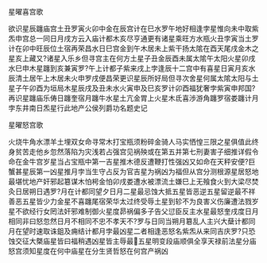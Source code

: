 星曜喜宫歌

欲识星辰躔庙宫土丑罗寅火卯中金在辰宫计在巳水罗午地好相逢孛星惟向未中取紫炁申宫总一同日月戌方云入庙计都木亥尽亨通更有诸星乘旺方水瓶火丑孛寅当土罗计在卯中旺辰位土宿再荣昌水日巳宫金到午木居未上紫干扬太隂在酉天尾戌金木之星亥上藏又?诸星入乐乡但寻宫主在何方土星子丑金辰酉未属太隂午太阳火星卯戌水巳申木星躔到亥兼寅罗?午上计都子紫来戌上孛逢辰十二宫中有喜星日寅月亥水辰清土居午上木居未火申罗戌便昌荣更识星辰所好局但寻次舍星何属太隂太阳与土星子午卯酉为垣局木星辰戌及丑未水火寅申及巳亥罗计卯酉福犹奢孛紫寅申邦国?再识星躔庙乐俦日躔奎宿月躔牛水星土亢金胃上火星木氐喜渉游角躔罗宿娄躔计月孛东井南日炁星行此地产公侯列爵功名题史记

星曜怒宫歌

火烧牛角水漂羊土埋双女命寻常木打宝瓶须粉碎金骑人马实恓惶三限之星俱值此终身贫苦走他乡忽然落陷为灾浅若占强宫见祸殃或在第五并第七刑妻害子细推详假令命在金牛宫岁星当占宝瓶中第一吉星推木德反遭鞭打性强凶又如命在天秤安便?巨蟹甚星辰第一凶星推月孛当生守占反为官吉星为祸凶为福但从宫分测根源星居怒地最堪忧地产奸邪起簒谋木怕枵金怕卯戌娄遭水被漂流土嫌巳上无飱食火到大梁尽焚灸日居朔日遇罗?月在计都同望夕日月二星最忌蚀大抵五星皆恶逆五星留逆最不祥善恶五星皆少力金星不喜躔尾宿荣华太过终受辱土星到轸不为良害义伤廉遭法戮岁星不欲经行女罔法奸邪难制御火星度昴祸偏多子告父愆臣反主水星最怒奎戌度日月相同非曰怒忽然日月不相同不忠不孝天不?罗与日同当朔月簒乱人主兴大蘖计都同月在望时速取诛鉏及痈结计都月孛最凶星二者相逢恶怒名紫炁从来同吉庆罗?只恐蚀交征大槩庙星皆曰福稍遇凶星皆主辱最五星明变段庙顺俱全享天禄前法星分庙怒宫须知星度在何中庙星在分生贤哲怒在何宫产祸凶

